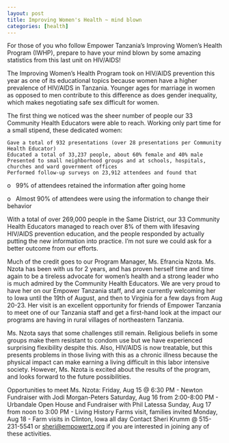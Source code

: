 ```yaml
---
layout: post
title: Improving Women's Health ~ mind blown
categories: [health]
---
```

For those of you who follow Empower Tanzania’s Improving Women’s Health Program (IWHP), prepare to have your mind blown by some amazing statistics from this last unit on HIV/AIDS!

The Improving Women’s Health Program took on HIV/AIDS prevention this year as one of its educational topics because women have a higher prevalence of HIV/AIDS in Tanzania. Younger ages for marriage in women as opposed to men contribute to this difference as does gender inequality, which makes negotiating safe sex difficult for women.

The first thing we noticed was the sheer number of people our 33 Community Health Educators were able to reach. Working only part time for a small stipend, these dedicated women:

	Gave a total of 932 presentations (over 28 presentations per Community Health Educator)
	Educated a total of 33,237 people, about 60% female and 40% male
	Presented to small neighborhood groups and at schools, hospitals, churches and ward government offices
	Performed follow-up surveys on 23,912 attendees and found that

o   99% of attendees retained the information after going home

o   Almost 90% of attendees were using the information to change their behavior

With a total of over 269,000 people in the Same District, our 33 Community Health Educators managed to reach over 8% of them with lifesaving HIV/AIDS prevention education, and the people responded by actually putting the new information into practice. I’m not sure we could ask for a better outcome from our efforts.

Much of the credit goes to our Program Manager, Ms. Efrancia Nzota. Ms. Nzota has been with us for 2 years, and has proven herself time and time again to be a tireless advocate for women’s health and a strong leader who is much admired by the Community Health Educators. We are very proud to have her on our Empower Tanzania staff, and are currently welcoming her to Iowa until the 19th of August, and then to Virginia for a few days from Aug 20-23. Her visit is an excellent opportunity for friends of Empower Tanzania to meet one of our Tanzania staff and get a first-hand look at the impact our programs are having in rural villages of northeastern Tanzania.

Ms. Nzota says that some challenges still remain. Religious beliefs in some groups make them resistant to condom use but we have experienced surprising flexibility despite this. Also, HIV/AIDS is now treatable, but this presents problems in those living with this as a chronic illness because the physical impact can make earning a living difficult in this labor intensive society. However, Ms. Nzota is excited about the results of the program, and looks forward to the future possibilities.

Opportunities to meet Ms. Nzota:
Friday, Aug 15 @ 6:30 PM - Newton Fundraiser with Jodi Morgan-Peters
Saturday, Aug 16 from 2:00-8:00 PM - Urbandale Open House and Fundraiser with Phil Latessa
Sunday, Aug 17 from noon to 3:00 PM - Living History Farms visit, families invited
Monday, Aug 18 - Farm visits in Clinton, Iowa all day
Contact Sheri Krumm @ 515-231-5541 or sheri@empowertz.org if you are interested in joining any of these activities.
